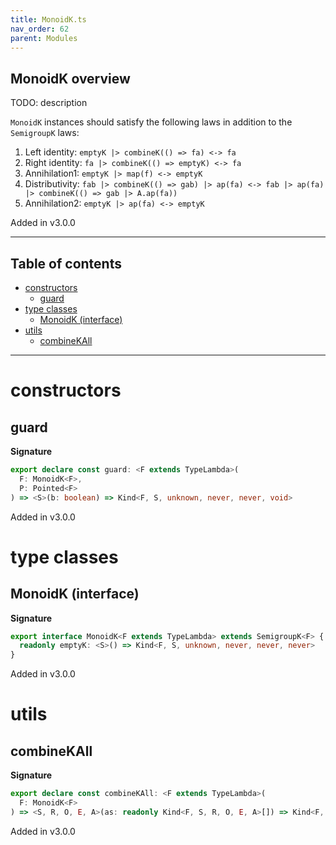 ```yaml
---
title: MonoidK.ts
nav_order: 62
parent: Modules
---
```


## MonoidK overview

TODO: description

`MonoidK` instances should satisfy the following laws in addition to the `SemigroupK` laws:

1. Left identity: `emptyK |> combineK(() => fa) <-> fa`
2. Right identity: `fa |> combineK(() => emptyK) <-> fa`
3. Annihilation1: `emptyK |> map(f) <-> emptyK`
4. Distributivity: `fab |> combineK(() => gab) |> ap(fa) <-> fab |> ap(fa) |> combineK(() => gab |> A.ap(fa))`
5. Annihilation2: `emptyK |> ap(fa) <-> emptyK`

Added in v3.0.0

---

<h2 class="text-delta">Table of contents</h2>

- [constructors](#constructors)
  - [guard](#guard)
- [type classes](#type-classes)
  - [MonoidK (interface)](#monoidk-interface)
- [utils](#utils)
  - [combineKAll](#combinekall)

---

# constructors

## guard

**Signature**

```ts
export declare const guard: <F extends TypeLambda>(
  F: MonoidK<F>,
  P: Pointed<F>
) => <S>(b: boolean) => Kind<F, S, unknown, never, never, void>
```

Added in v3.0.0

# type classes

## MonoidK (interface)

**Signature**

```ts
export interface MonoidK<F extends TypeLambda> extends SemigroupK<F> {
  readonly emptyK: <S>() => Kind<F, S, unknown, never, never, never>
}
```

Added in v3.0.0

# utils

## combineKAll

**Signature**

```ts
export declare const combineKAll: <F extends TypeLambda>(
  F: MonoidK<F>
) => <S, R, O, E, A>(as: readonly Kind<F, S, R, O, E, A>[]) => Kind<F, S, R, O, E, A>
```

Added in v3.0.0
